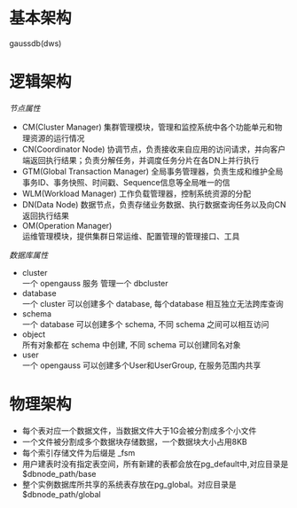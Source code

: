 # 基本架构
gaussdb(dws)

# 逻辑架构
*节点属性*
- CM(Cluster Manager)
  集群管理模块，管理和监控系统中各个功能单元和物理资源的运行情况
- CN(Coordinator Node)
  协调节点，负责接收来自应用的访问请求，并向客户端返回执行结果；负责分解任务，并调度任务分片在各DN上并行执行
- GTM(Global Transaction Manager)
  全局事务管理器，负责生成和维护全局事务ID、事务快照、时间戳、Sequence信息等全局唯一的信
- WLM(Workload Manager)
  工作负载管理器，控制系统资源的分配
- DN(Data Node)
  数据节点，负责存储业务数据、执行数据查询任务以及向CN返回执行结果
- OM(Operation Manager)    
  运维管理模块，提供集群日常运维、配置管理的管理接口、工具

*数据库属性*
- cluster     
  一个 opengauss 服务 管理一个 dbcluster
- database     
  一个 cluster 可以创建多个 database, 每个database 相互独立无法跨库查询
- schema     
  一个 database 可以创建多个 schema, 不同 schema 之间可以相互访问
- object     
  所有对象都在 schema 中创建, 不同 schema 可以创建同名对象
- user     
  一个 opengauss 可以创建多个User和UserGroup, 在服务范围内共享


# 物理架构
- 每个表对应一个数据文件，当数据文件大于1G会被分割成多个小文件
- 一个文件被分割成多个数据块存储数据，一个数据块大小占用8KB
- 每个索引存储文件为后缀是 _fsm
- 用户建表时没有指定表空间，所有新建的表都会放在pg_default中,对应目录是 $dbnode_path/base
- 整个实例数据库所共享的系统表存放在pg_global。对应目录是 $dbnode_path/global
